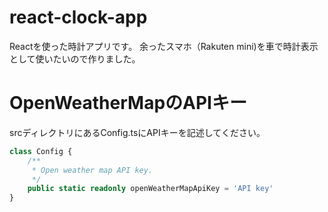 # react-clock-app

Reactを使った時計アプリです。
余ったスマホ（Rakuten mini)を車で時計表示として使いたいので作りました。

# OpenWeatherMapのAPIキー
srcディレクトリにあるConfig.tsにAPIキーを記述してください。

```typescript:Config.ts
class Config {
    /**
     * Open weather map API key.
     */
    public static readonly openWeatherMapApiKey = 'API key'
}
```